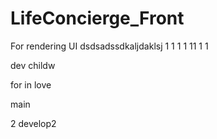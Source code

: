 # LifeConcierge_Front
For rendering UI
dsdsadssdkaljdaklsj
1
1
1
1
11
1
1
 

dev childw

 
for in love 

main
 
2
develop2
 
 
